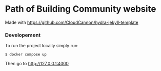 # Path of Building Community website

Made with https://github.com/CloudCannon/hydra-jekyll-template

### Developement
To run the project locally simply run:

```
$ docker compose up
```

Then go to http://127.0.0.1:4000 